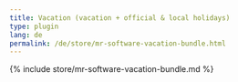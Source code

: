 ```yaml
---
title: Vacation (vacation + official & local holidays)
type: plugin
lang: de
permalink: /de/store/mr-software-vacation-bundle.html
---
```


{% include store/mr-software-vacation-bundle.md %}
